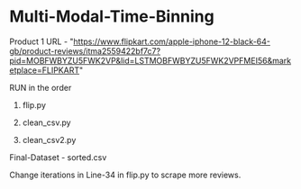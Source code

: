 # Multi-Modal-Time-Binning
Product 1 URL - "https://www.flipkart.com/apple-iphone-12-black-64-gb/product-reviews/itma2559422bf7c7?pid=MOBFWBYZU5FWK2VP&lid=LSTMOBFWBYZU5FWK2VPFMEI56&marketplace=FLIPKART"

RUN in the order

1) flip.py

2) clean_csv.py

3) clean_csv2.py

Final-Dataset - sorted.csv


Change iterations in Line-34 in flip.py to scrape more reviews.


